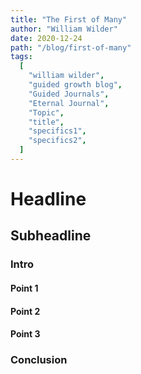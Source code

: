 ```yaml
---
title: "The First of Many"
author: "William Wilder"
date: 2020-12-24
path: "/blog/first-of-many"
tags:
  [
    "william wilder",
    "guided growth blog",
    "Guided Journals",
    "Eternal Journal",
    "Topic",
    "title",
    "specifics1",
    "specifics2",
  ]
---
```


# Headline

## Subheadline

### Intro

#### Point 1

#### Point 2

#### Point 3

### Conclusion
